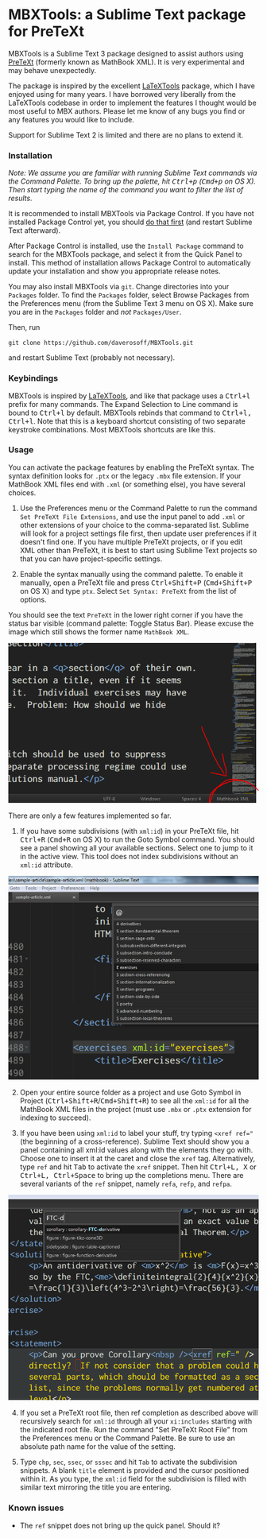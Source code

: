 # MBXTools: a Sublime Text package for PreTeXt

MBXTools is a Sublime Text 3 package designed to assist authors using
[PreTeXt](https://github.com/rbeezer/mathbook) (formerly known as MathBook
XML). It is very experimental and may behave unexpectedly.

The package is inspired by the excellent
[LaTeXTools](https://github.com/SublimeText/LaTeXTools) package, which I have
enjoyed using for many years. I have borrowed very liberally from the
LaTeXTools codebase in order to implement the features I thought would be most
useful to MBX authors. Please let me know of any bugs you find or any features
you would like to include.

Support for Sublime Text 2 is limited and there are no plans to extend it.

### Installation

*Note: We assume you are familiar with running Sublime Text commands via the
Command Palette. To bring up the palette, hit <kbd>Ctrl+p</kbd>
(<kbd>Cmd+p</kbd> on OS X). Then start typing the name of the command you want
to filter the list of results.*

It is recommended to install MBXTools via Package Control. If you have not
installed Package Control yet, you should
[do that first](https://packagecontrol.io) (and restart Sublime Text afterward).

After Package Control is installed, use the `Install Package` command to
search for the MBXTools package, and select it from the Quick Panel to
install. This method of installation allows Package Control to automatically
update your installation and show you appropriate release notes.

You may also install MBXTools via `git`. Change directories into your
`Packages` folder. To find the `Packages` folder, select Browse Packages from
the Preferences menu (from the Sublime Text 3 menu on OS X). Make sure you are
in the `Packages` folder and *not* `Packages/User`.

Then, run
```
git clone https://github.com/daverosoff/MBXTools.git
```
and restart Sublime Text (probably not necessary).

### Keybindings

MBXTools is inspired by
[LaTeXTools](https://packagecontrol.io/packages/LaTeXTools), and like that
package uses a <kbd>Ctrl+l</kbd> prefix for many commands. The Expand Selection
to Line command is bound to <kbd>Ctrl+l</kbd> by default. MBXTools rebinds that
command to <kbd>Ctrl+l, Ctrl+l</kbd>. Note that this is a keyboard shortcut
consisting of two separate keystroke combinations. Most MBXTools shortcuts are
like this.

### Usage

You can activate the package features by enabling the PreTeXt syntax. The
syntax definition looks for `.ptx` or the legacy `.mbx` file extension. If
your MathBook XML files end with `.xml` (or something else), you have several
choices.

1. Use the Preferences menu or the Command Palette to run the command `Set
   PreTeXt File Extensions`, and use the input panel to add `.xml` or other
   extensions of your choice to the comma-separated list. Sublime will look
   for a project settings file first, then update user preferences if it
   doesn't find one. If you have multiple PreTeXt projects, or if you edit XML
   other than PreTeXt, it is best to start using Sublime Text projects so that
   you can have project-specific settings.

3. Enable the syntax manually using the command palette. To enable it
   manually, open a PreTeXt file and press <kbd>Ctrl+Shift+P</kbd>
   (<kbd>Cmd+Shift+P</kbd> on OS X) and type `ptx`. Select `Set Syntax:
   PreTeXt` from the list of options.

You should see the text `PreTeXt` in the lower right corner if you have
the status bar visible (command palette: Toggle Status Bar). Please excuse
the image which still shows the former name `MathBook XML`.

![Image of status bar showing MathBook XML active](media/mbx-syntax-active.png)

There are only a few features implemented so far.

1. If you have some subdivisions (with `xml:id`) in your PreTeXt file, hit
   <kbd>Ctrl+R</kbd> (<kbd>Cmd+R</kbd> on OS X) to run the Goto Symbol command.
   You should see a panel showing all your available sections. Select one to
   jump to it in the active view. This tool does not index subdivisions without
   an `xml:id` attribute.

![Image of quick panel showing sections](media/quickpanel-sections.png)

2. Open your entire source folder as a project and use Goto Symbol in Project
   (<kbd>Ctrl+Shift+R</kbd>/<kbd>Cmd+Shift+R</kbd>) to see all the `xml:id`
   for all the MathBook XML files in the project (must use `.mbx` or `.ptx`
   extension for indexing to succeed).

3. If you have been using `xml:id` to label your stuff, try typing `<xref
   ref="` (the beginning of a cross-reference). Sublime Text should show you a
   panel containing all xml:id values along with the elements they go with.
   Choose one to insert it at the caret and close the `xref` tag.
   Alternatively, type `ref` and hit <kbd>Tab</kbd> to activate the `xref`
   snippet. Then hit <kbd>Ctrl+L, X</kbd> or <kbd>Ctrl+L, Ctrl+Space</kbd> to
   bring up the completions menu. There are several variants of the `ref`
   snippet, namely `refa`, `refp`, and `refpa`.

![Image of quick panel showing xml id values](media/quickpanel-xrefs.png)

4. If you set a PreTeXt root file, then ref completion as described above will
   recursively search for `xml:id` through all your `xi:includes` starting with
   the indicated root file. Run the command "Set PreTeXt Root File" from the
   Preferences menu or the Command Palette. Be sure to use an absolute path
   name for the value of the setting.

5. Type `chp`, `sec`, `ssec`, or `sssec` and hit `Tab` to activate the
   subdivision snippets. A blank `title` element is provided and the cursor
   positioned within it. As you type, the `xml:id` field for the subdivision
   is filled with similar text mirroring the title you are entering.

### Known issues

* The `ref` snippet does not bring up the quick panel. Should it?
